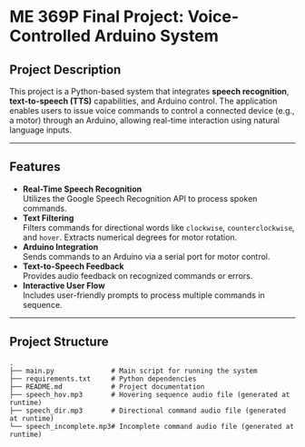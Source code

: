 # **ME 369P Final Project: Voice-Controlled Arduino System**

## **Project Description**
This project is a Python-based system that integrates **speech recognition**, **text-to-speech (TTS)** capabilities, and Arduino control. The application enables users to issue voice commands to control a connected device (e.g., a motor) through an Arduino, allowing real-time interaction using natural language inputs.

---

## **Features**
- **Real-Time Speech Recognition**  
  Utilizes the Google Speech Recognition API to process spoken commands.
- **Text Filtering**  
  Filters commands for directional words like `clockwise`, `counterclockwise`, and `hover`. Extracts numerical degrees for motor rotation.
- **Arduino Integration**  
  Sends commands to an Arduino via a serial port for motor control.
- **Text-to-Speech Feedback**  
  Provides audio feedback on recognized commands or errors.
- **Interactive User Flow**  
  Includes user-friendly prompts to process multiple commands in sequence.

---

## **Project Structure**
```plaintext
.
├── main.py              # Main script for running the system
├── requirements.txt     # Python dependencies
├── README.md            # Project documentation
├── speech_hov.mp3       # Hovering sequence audio file (generated at runtime)
├── speech_dir.mp3       # Directional command audio file (generated at runtime)
└── speech_incomplete.mp3# Incomplete command audio file (generated at runtime)
